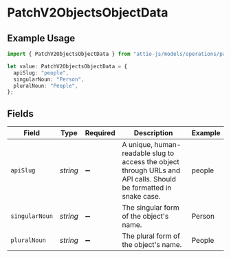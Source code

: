# PatchV2ObjectsObjectData

## Example Usage

```typescript
import { PatchV2ObjectsObjectData } from "attio-js/models/operations/patchv2objectsobject.js";

let value: PatchV2ObjectsObjectData = {
  apiSlug: "people",
  singularNoun: "Person",
  pluralNoun: "People",
};
```

## Fields

| Field                                                                                                             | Type                                                                                                              | Required                                                                                                          | Description                                                                                                       | Example                                                                                                           |
| ----------------------------------------------------------------------------------------------------------------- | ----------------------------------------------------------------------------------------------------------------- | ----------------------------------------------------------------------------------------------------------------- | ----------------------------------------------------------------------------------------------------------------- | ----------------------------------------------------------------------------------------------------------------- |
| `apiSlug`                                                                                                         | *string*                                                                                                          | :heavy_minus_sign:                                                                                                | A unique, human-readable slug to access the object through URLs and API calls. Should be formatted in snake case. | people                                                                                                            |
| `singularNoun`                                                                                                    | *string*                                                                                                          | :heavy_minus_sign:                                                                                                | The singular form of the object's name.                                                                           | Person                                                                                                            |
| `pluralNoun`                                                                                                      | *string*                                                                                                          | :heavy_minus_sign:                                                                                                | The plural form of the object's name.                                                                             | People                                                                                                            |